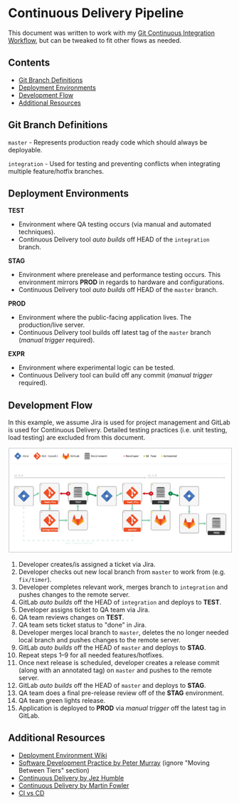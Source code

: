 # Continuous Delivery Pipeline

This document was written to work with my
[Git Continuous Integration Workflow](https://github.com/Grafluxe/git-continuous-integration-workflow#readme),
but can be tweaked to fit other flows as needed.

## Contents

- [Git Branch Definitions](#git-branch-definitions)
- [Deployment Environments](#deployment-environments)
- [Development Flow](#development-flow)
- [Additional Resources](#additional-resources)

## Git Branch Definitions

`master` - Represents production ready code which should always be deployable.

`integration` - Used for testing and preventing conflicts when integrating multiple feature/hotfix branches.

## Deployment Environments

**TEST**

- Environment where QA testing occurs (via manual and automated techniques).
- Continuous Delivery tool *auto builds* off HEAD of the `integration` branch.

**STAG**

- Environment where prerelease and performance testing occurs. This environment mirrors **PROD** in regards to hardware
  and configurations.
- Continuous Delivery tool *auto builds* off HEAD of the `master` branch.

**PROD**

- Environment where the public-facing application lives. The production/live server.
- Continuous Delivery tool builds off latest tag of the `master` branch (*manual trigger* required).

**EXPR**

- Environment where experimental logic can be tested.
- Continuous Delivery tool can build off any commit (*manual trigger* required).

## Development Flow

In this example, we assume Jira is used for project management and GitLab is used for Continuous Delivery. Detailed
testing practices (i.e. unit testing, load testing) are excluded from this document.

![dev-flow](dev-flow.svg)

1. Developer creates/is assigned a ticket via Jira.
1. Developer checks out new local branch from `master` to work from (e.g. `fix/timer`).
1. Developer completes relevant work, merges branch to `integration` and pushes changes to the remote server.
1. GitLab *auto builds* off the HEAD of `integration` and deploys to **TEST**.
1. Developer assigns ticket to QA team via Jira.
1. QA team reviews changes on **TEST**.
1. QA team sets ticket status to "done" in Jira.
1. Developer merges local branch to  `master`, deletes the no longer needed local branch and pushes changes to the
   remote server.
1. GitLab *auto builds* off the HEAD of `master` and deploys to **STAG**.
1. Repeat steps 1–9 for all needed features/hotfixes.
1. Once next release is scheduled, developer creates a release commit (along with an annotated tag) on `master` and
   pushes to the remote server.
1. GitLab *auto builds* off the HEAD of `master` and deploys to **STAG**.
1. QA team does a final pre-release review off of the **STAG** environment.
1. QA team green lights release.
1. Application is deployed to **PROD** via *manual trigger* off the latest tag in GitLab.

## Additional Resources

- [Deployment Environment Wiki](https://en.wikipedia.org/wiki/Deployment_environment)
- [Software Development Practice by Peter Murray](https://dltj.org/article/software-development-practice/) (ignore
  "Moving Between Tiers" section)
- [Continuous Delivery by Jez Humble](https://www.youtube.com/watch?v=skLJuksCRTw)
- [Continuous Delivery by Martin Fowler](https://www.youtube.com/watch?v=aoMfbgF2D_4)
- [CI vs CD](https://www.atlassian.com/continuous-delivery/ci-vs-ci-vs-cd)
